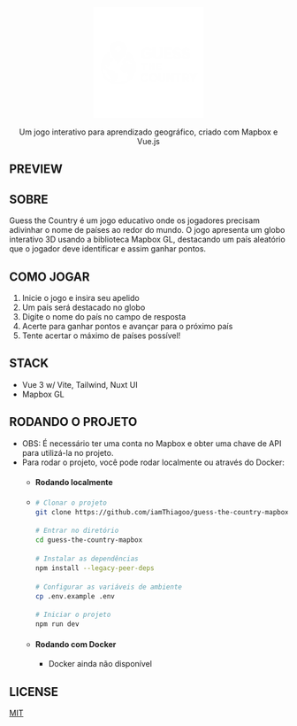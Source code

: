 <p align="center">
  <img src="./public/logo_2.png" width="200" />
</p>

<p align="center">
  Um jogo interativo para aprendizado geográfico, criado com Mapbox e Vue.js
</p>

## PREVIEW

## SOBRE

Guess the Country é um jogo educativo onde os jogadores precisam adivinhar o nome de países ao redor do mundo. O jogo apresenta um globo interativo 3D usando a biblioteca Mapbox GL, destacando um país aleatório que o jogador deve identificar e assim ganhar pontos.

## COMO JOGAR

1. Inicie o jogo e insira seu apelido
2. Um país será destacado no globo
3. Digite o nome do país no campo de resposta
4. Acerte para ganhar pontos e avançar para o próximo país
5. Tente acertar o máximo de países possível!

## STACK

- Vue 3 w/ Vite, Tailwind, Nuxt UI
- Mapbox GL

## RODANDO O PROJETO

- OBS: É necessário ter uma conta no Mapbox e obter uma chave de API para utilizá-la no projeto.
- Para rodar o projeto, você pode rodar localmente ou através do Docker:
    - #### Rodando localmente
    - 
        ```bash
        # Clonar o projeto
        git clone https://github.com/iamThiagoo/guess-the-country-mapbox.git

        # Entrar no diretório
        cd guess-the-country-mapbox

        # Instalar as dependências
        npm install --legacy-peer-deps

        # Configurar as variáveis de ambiente
        cp .env.example .env

        # Iniciar o projeto
        npm run dev
        ```
    - #### Rodando com Docker
        - Docker ainda não disponível

## LICENSE

[MIT](./LICENSE)
